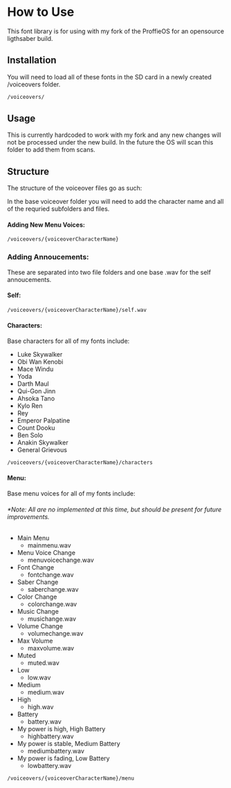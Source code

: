 # How to Use

This font library is for using with my fork of the ProffieOS for an opensource ligthsaber build.

## Installation

You will need to load all of these fonts in the SD card in a newly created /voiceovers folder.
```bash
/voiceovers/
```

## Usage

This is currently hardcoded to work with my fork and any new changes will not be processed under the new build. In the future the OS will scan this folder to add them from scans.

## Structure

The structure of the voiceover files go as such:

In the base voiceover folder you will need to add the character name and all of the requried subfolders and files.

#### Adding New Menu Voices:
```bash
/voiceovers/{voiceoverCharacterName}
```


###  Adding Annoucements:
These are separated into two file folders and one base .wav for the self annoucements.

#### Self:
```bash
/voiceovers/{voiceoverCharacterName}/self.wav
```
#### Characters:

Base characters for all of my fonts include:
* Luke Skywalker
* Obi Wan Kenobi
* Mace Windu
* Yoda
* Darth Maul
* Qui-Gon Jinn
* Ahsoka Tano
* Kylo Ren
* Rey
* Emperor Palpatine
* Count Dooku
* Ben Solo
* Anakin Skywalker
* General Grievous

```bash
/voiceovers/{voiceoverCharacterName}/characters
```
#### Menu:
Base menu voices for all of my fonts include:
###### *Note: All are no implemented at this time, but should be present for future improvements.

* Main Menu
  * mainmenu.wav
* Menu Voice Change
  * menuvoicechange.wav
* Font Change
  * fontchange.wav
* Saber Change
  * saberchange.wav
* Color Change
  * colorchange.wav
* Music Change
  * musichange.wav
* Volume Change
  * volumechange.wav
* Max Volume
  * maxvolume.wav
* Muted
  * muted.wav
* Low
  * low.wav
* Medium
  * medium.wav
* High
  * high.wav
* Battery
  * battery.wav
* My power is high, High Battery
  * highbattery.wav
* My power is stable, Medium Battery
  * mediumbattery.wav
* My power is fading, Low Battery
  * lowbattery.wav
```bash
/voiceovers/{voiceoverCharacterName}/menu
```



```
